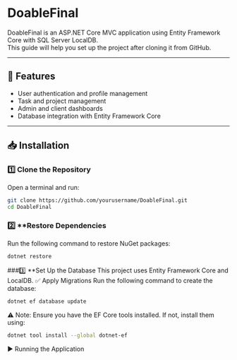 # DoableFinal

DoableFinal is an ASP.NET Core MVC application using Entity Framework Core with SQL Server LocalDB.  
This guide will help you set up the project after cloning it from GitHub.

---

## 🚀 Features
- User authentication and profile management  
- Task and project management  
- Admin and client dashboards  
- Database integration with Entity Framework Core  

---

## 📥 Installation

### 1️⃣ **Clone the Repository**
Open a terminal and run:
```sh
git clone https://github.com/yourusername/DoableFinal.git
cd DoableFinal
```
### 2️⃣ **Restore Dependencies
Run the following command to restore NuGet packages:
```sh
dotnet restore
```
###3️⃣ **Set Up the Database
This project uses Entity Framework Core and LocalDB.
✅ Apply Migrations
Run the following command to create the database:
```sh
dotnet ef database update
```
⚠️ Note: Ensure you have the EF Core tools installed. If not, install them using:
```sh
dotnet tool install --global dotnet-ef
```
▶️ Running the Application
